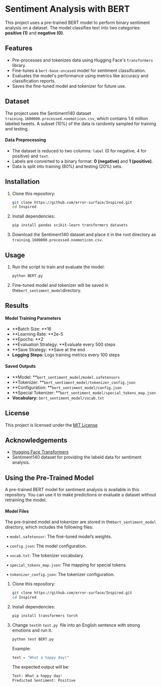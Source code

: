 # Sentiment Analysis with BERT

This project uses a pre-trained BERT model to perform binary sentiment analysis on a dataset. The model classifies text into two categories: **positive (1)** and **negative (0)**.

## Features

- Pre-processes and tokenizes data using Hugging Face's `transformers` library.
- Fine-tunes a `bert-base-uncased` model for sentiment classification.
- Evaluates the model's performance using metrics like accuracy and classification reports.
- Saves the fine-tuned model and tokenizer for future use.

## Dataset

The project uses the Sentiment140 dataset `training.1600000.processed.noemoticon.csv`, which contains 1.6 million labeled tweets. A subset (10%) of the data is randomly sampled for training and testing.

#### Data Preprocessing

- The dataset is reduced to two columns: `label` (0 for negative, 4 for positive) and `text`.
- Labels are converted to a binary format: **0 (negative)** and **1 (positive)**.
- Data is split into training (80%) and testing (20%) sets.

## Installation

1. Clone this repository:

   ```bash
   git clone https://github.com/error-surface/Inspired.git
   cd Inspired
   ```

2. Install dependencies:

   ```bash
   pip install pandas scikit-learn transformers datasets
   ```

3. Download the Sentiment140 dataset and place it in the root directory as `training.1600000.processed.noemoticon.csv`.

## Usage

1. Run the script to train and evaluate the model:

   ```python
   python BERT.py
   ```

2. Fine-tuned model and tokenizer will be saved in the`bert_sentiment_model`directory. 

## Results

#### Model Training Parameters

- **Batch Size: **16
- **Learning Rate: **2e-5
- **Epochs: **2
- **Evaluation Strategy: **Evaluate every 500 steps
- **Save Strategy: **Save at the end
- **Logging Steps**: Logs training metrics every 100 steps

#### Saved Outputs

- **Model: **`bert_sentiment_model/model.safetensors`
- **Tokenizer: **`bert_sentiment_model/tokenizer_config.json`
- **Configuration: **`bert_sentiment_model/config.json`
- **Special Tokenizer: **`bert_sentiment_model/special_tokens_map.json`
- **Vocabulary:** `bert_sentiment_model/vocab.txt`

## License

This project is licensed under the [MIT License](LICENSE)

## Acknowledgements

- [Hugging Face Transformers](https://github.com/huggingface/transformers)
- Sentiment140 dataset for providing the labeld data for sentiment analysis.

## Using the Pre-Trained Model

A pre-trained BERT model for sentiment analysis is available in this repository. You can use it to make predictions or evaluate a dataset without retraining the model.

#### Model Files

The pre-trained model and tokenizer are stored in the`bert_sentiment_model `directory, which includes the following files:

​	•	`model.safetensor`: The fine-tuned model’s weights.

​	•	`config.json`: The model configuration.

​	•	`vocab.txt`: The tokenizer vocabulary.

​	•	`special_tokens_map.json`: The mapping for special tokens.

​	•    `tokenizer_config.json`: The tokenizer configuration.

1. Clone this repository:

   ```bash
   git clone https://github.com/error-surface/Inspired.git
   cd Inspired
   ```

2. Install dependencies:

   ```bash
   pip install transformers torch
   ```

3. Change `text`in `test.py `file into an English sentence with strong emotions and run it. 

   ```python
   python test BERT.py
   ```

   Example:

   ```python
   text = "What a happy day!"
   ```

   The expected output will be: 

   ```python
   Text: What a happy day!
   Predicted Sentiment: Positive
   ```

   
